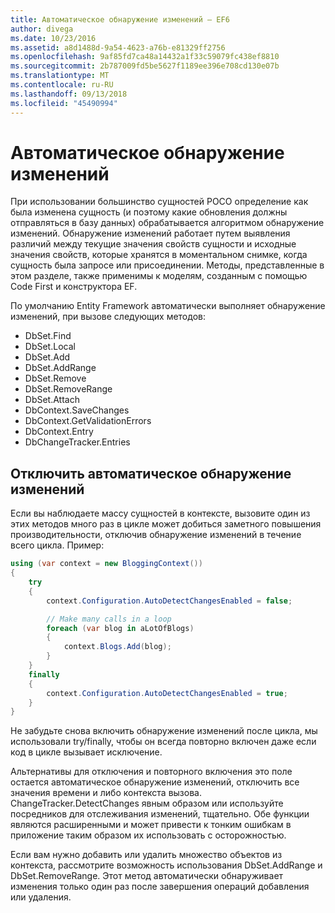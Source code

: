 ```yaml
---
title: Автоматическое обнаружение изменений — EF6
author: divega
ms.date: 10/23/2016
ms.assetid: a8d1488d-9a54-4623-a76b-e81329ff2756
ms.openlocfilehash: 9af85fd7ca48a14432a1f33c59079fc438ef8810
ms.sourcegitcommit: 2b787009fd5be5627f1189ee396e708cd130e07b
ms.translationtype: MT
ms.contentlocale: ru-RU
ms.lasthandoff: 09/13/2018
ms.locfileid: "45490994"
---
```

# <a name="automatic-detect-changes"></a>Автоматическое обнаружение изменений
При использовании большинство сущностей POCO определение как была изменена сущность (и поэтому какие обновления должны отправляться в базу данных) обрабатывается алгоритмом обнаружение изменений. Обнаружение изменений работает путем выявления различий между текущие значения свойств сущности и исходные значения свойств, которые хранятся в моментальном снимке, когда сущность была запросе или присоединении. Методы, представленные в этом разделе, также применимы к моделям, созданным с помощью Code First и конструктора EF.  

По умолчанию Entity Framework автоматически выполняет обнаружение изменений, при вызове следующих методов:  

- DbSet.Find  
- DbSet.Local  
- DbSet.Add  
- DbSet.AddRange
- DbSet.Remove  
- DbSet.RemoveRange
- DbSet.Attach  
- DbContext.SaveChanges  
- DbContext.GetValidationErrors  
- DbContext.Entry  
- DbChangeTracker.Entries  

## <a name="disabling-automatic-detection-of-changes"></a>Отключить автоматическое обнаружение изменений  

Если вы наблюдаете массу сущностей в контексте, вызовите один из этих методов много раз в цикле может добиться заметного повышения производительности, отключив обнаружение изменений в течение всего цикла. Пример:  

``` csharp
using (var context = new BloggingContext())
{
    try
    {
        context.Configuration.AutoDetectChangesEnabled = false;

        // Make many calls in a loop
        foreach (var blog in aLotOfBlogs)
        {
            context.Blogs.Add(blog);
        }
    }
    finally
    {
        context.Configuration.AutoDetectChangesEnabled = true;
    }
}
```  

Не забудьте снова включить обнаружение изменений после цикла, мы использовали try/finally, чтобы он всегда повторно включен даже если код в цикле вызывает исключение.  

Альтернативы для отключения и повторного включения это поле остается автоматическое обнаружение изменений, отключить все значения времени и либо контекста вызова. ChangeTracker.DetectChanges явным образом или используйте посредников для отслеживания изменений, тщательно. Обе функции являются расширенными и может привести к тонким ошибкам в приложение таким образом их использовать с осторожностью.  

Если вам нужно добавить или удалить множество объектов из контекста, рассмотрите возможность использования DbSet.AddRange и DbSet.RemoveRange. Этот метод автоматически обнаруживает изменения только один раз после завершения операций добавления или удаления. 
